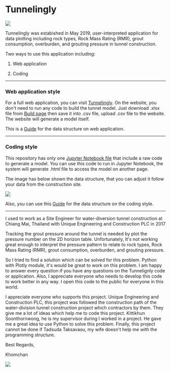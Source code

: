 # Tunnelingly

<img src="https://github.com/Khomchan/Coursera_Capstone/blob/master/mainpage%20lunch.jpg">

Tunnelingly was estabished in May 2019, user-interpreted application for data plotting including rock types, Rock Mass Rating (RMR),
grout consumption, overburden, and grouting pressure in tunnel construction.

Two ways to use this application including:

1. Web application

2. Coding
___

### Web application style

For a full web application, you can visit <a href="http://www.tunnelingly.com/" target="_blank">Tunnelingly</a>. On the website, you don't need to run any code to build the tunnel model. Just download .xlsx file from <a href="http://www.tunnelingly.com/build" target="_blank">Build page</a> then save it into .csv file, upload .csv file to the website. The website will generate a model itself.

This is a <a href="http://www.tunnelingly.com/guide">Guide</a> for the data structure on web application.

___

### Coding style

This repository has only one <a href="https://github.com/Khomchan/tunnelingly/blob/master/Tunnelingly.ipynb" target="_blank">Jupyter Notebook file</a> that include a raw code to generate a model. You can use this code to run in Jupyter Notebook, the system will generate .html file to access the model on another page.

The image has below shown the data structure, that you can adjust it follow your data from the construction site.

<img src="https://github.com/Khomchan/Coursera_Capstone/blob/master/data_structure.JPG">

Also, you can use this <a href="http://www.tunnelingly.com/guide">Guide</a> for the data structure on the coding style.
___

I used to work as a Site Engineer for water-diversion tunnel construction at Chiang Mai, Thailand with Unique Engineering and Construction PLC in 2017

Tracking the grout pressure around the tunnel is needed by plot the pressure number on the 2D horizon table. Unfortunately, It's not working great enough to interpret the pressure pattern to relate to rock types, Rock Mass Rating (RMR), grout consumption, overburden, and grouting pressure. 

So I tried to find a solution which can be solved for this problem. Python with Plotly module, it's would be great to work on this problem. I am happy to answer every question if you have any questions on the Tunnelignly code or application. Also, I appreciate everyone who needs to develop this code to work better in any way. I open this code to the public for everyone in this world.

I appreciate everyone who supports this project. Unique Engineering and Construction PLC, this project was followed the construction path of the water-division tunnel construction project which contractors by them. They give me a lot of ideas which help me to code this project. Kittikhun Soonthornwong, he is my supervisor during I worked in a project. He gave me a great idea to use Python to solve this problem. Finally, this project cannot be done if Tadsuda Taksavasu, my wife doesn't help me with the programming structure.

Best Regards,

Khomchan

<img src="https://github.com/Khomchan/Coursera_Capstone/blob/master/showcase.jpg">
